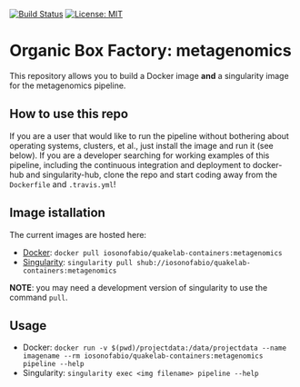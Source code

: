 [![Build Status](https://travis-ci.org/iosonofabio/quakelab-containers.svg?branch=metagenomics)](https://travis-ci.org/iosonofabio/quakelab-containers)
[![License: MIT](https://img.shields.io/badge/License-MIT-yellow.svg)](https://opensource.org/licenses/MIT)

# Organic Box Factory: metagenomics
This repository allows you to build a Docker image **and** a singularity image for the metagenomics pipeline.

## How to use this repo
If you are a user that would like to run the pipeline without bothering about operating systems, clusters, et al., just install the image and run it (see below). If you are a developer searching for working examples of this pipeline, including the continuous integration and deployment to docker-hub and singularity-hub, clone the repo and start coding away from the `Dockerfile` and `.travis.yml`!

## Image istallation
The current images are hosted here:

 - [Docker](https://hub.docker.com/r/iosonofabio/quakelab-containers/): `docker pull iosonofabio/quakelab-containers:metagenomics`
 - [Singularity](https://singularity-hub.org/collections/141/): `singularity pull shub://iosonofabio/quakelab-containers:metagenomics`

**NOTE**: you may need a development version of singularity to use the command `pull`.

## Usage

 - Docker: `docker run -v $(pwd)/projectdata:/data/projectdata --name imagename --rm iosonofabio/quakelab-containers:metagenomics pipeline --help`
 - Singularity: `singularity exec <img filename> pipeline --help`
